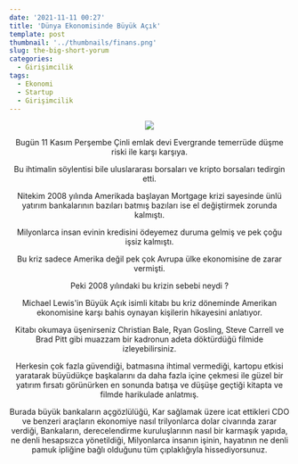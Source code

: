 ```yaml
---
date: '2021-11-11 00:27'
title: 'Dünya Ekonomisinde Büyük Açık'
template: post
thumbnail: '../thumbnails/finans.png'
slug: the-big-short-yorum
categories:
  - Girişimcilik
tags:
  - Ekonomi
  - Startup
  - Girişimcilik
---
```

<center>


<img src='https://m.media-amazon.com/images/M/MV5BNDc4MThhN2EtZjMzNC00ZDJmLThiZTgtNThlY2UxZWMzNjdkXkEyXkFqcGdeQXVyNDk3NzU2MTQ@._V1_FMjpg_UX1000_.jpg' style='max-height:300px; width:auto' />

Bugün 11 Kasım Perşembe Çinli emlak devi Evergrande temerrüde düşme riski ile karşı karşıya.

Bu ihtimalin söylentisi bile uluslararası borsaları ve kripto borsaları tedirgin etti.

Nitekim 2008 yılında Amerikada başlayan Mortgage krizi sayesinde ünlü yatırım bankalarının bazıları batmış bazıları ise el değiştirmek zorunda kalmıştı.

Milyonlarca insan evinin kredisini ödeyemez duruma gelmiş ve pek çoğu işsiz kalmıştı.

Bu kriz sadece Amerika değil pek çok Avrupa ülke ekonomisine de zarar vermişti.

Peki 2008 yılındaki bu krizin sebebi neydi ?

Michael Lewis'in Büyük Açık isimli kitabı bu kriz döneminde Amerikan ekonomisine karşı bahis oynayan kişilerin hikayesini anlatıyor.

Kitabı okumaya üşenirseniz Christian Bale, Ryan Gosling, Steve Carrell ve Brad Pitt gibi muazzam bir kadronun adeta döktürdüğü filmide izleyebilirsiniz.

Herkesin çok fazla güvendiği, batmasına ihtimal vermediği, kartopu etkisi yaratarak büyüdükçe başkalarını da daha fazla içine çekmesi ile 
güzel bir yatırım fırsatı görünürken en sonunda batışa ve düşüşe geçtiği kitapta ve filmde harikulade anlatmış. 

Burada büyük bankaların açgözlülüğü,
Kar sağlamak üzere icat ettikleri CDO ve benzeri araçların ekonomiye nasıl trilyonlarca dolar civarında zarar verdiği,
Bankaların, derecelendirme kuruluşlarının nasıl bir karmaşık yapıda, ne denli hesapsızca yönetildiği,
Milyonlarca insanın işinin, hayatının ne denli pamuk ipliğine bağlı olduğunu tüm çıplaklığıyla hissediyorsunuz.



</center>

